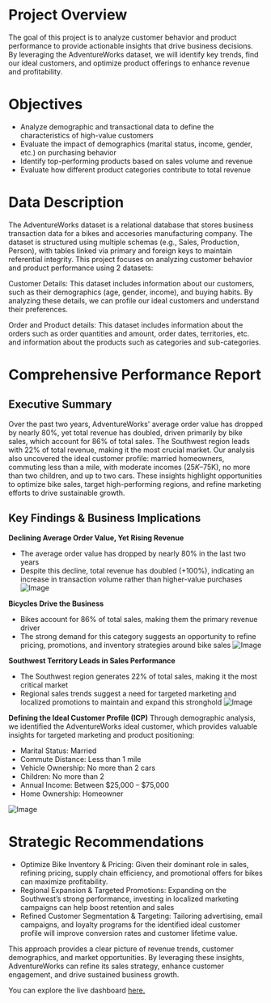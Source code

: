 # Project Overview

The goal of this project is to analyze customer behavior and product performance to provide actionable insights that drive business decisions. By leveraging the AdventureWorks dataset, we will identify key trends, find our ideal customers, and optimize product offerings to enhance revenue and profitability.

# Objectives

 - Analyze demographic and transactional data to define the characteristics of high-value customers
 - Evaluate the impact of demographics (marital status, income, gender, etc.) on purchasing behavior
 - Identify top-performing products based on sales volume and revenue
 - Evaluate how different product categories contribute to total revenue

# Data Description

The AdventureWorks dataset is a relational database that stores business transaction data for a bikes and accesories manufacturing company. The dataset is structured using multiple schemas (e.g., Sales, Production, Person), with tables linked via primary and foreign keys to maintain referential integrity. This project focuses on analyzing customer behavior and product performance using 2 datasets:

Customer Details: This dataset includes information about our customers, such as their demographics (age, gender, income), and buying habits. By analyzing these details, we can profile our ideal customers and understand their preferences.

Order and Product details: This dataset includes information about the orders such as order quantities and amount, order dates, territories, etc. and information about the products such as categories and sub-categories.


# Comprehensive Performance Report

## Executive Summary
Over the past two years, AdventureWorks' average order value has dropped by nearly 80%, yet total revenue has doubled, driven primarily by bike sales, which account for 86% of total sales. The Southwest region leads with 22% of total revenue, making it the most crucial market. Our analysis also uncovered the ideal customer profile: married homeowners, commuting less than a mile, with moderate incomes ($25K–$75K), no more than two children, and up to two cars. These insights highlight opportunities to optimize bike sales, target high-performing regions, and refine marketing efforts to drive sustainable growth.

## Key Findings & Business Implications
**Declining Average Order Value, Yet Rising Revenue**

 - The average order value has dropped by nearly 80% in the last two years
 - Despite this decline, total revenue has doubled (+100%), indicating an increase in transaction volume rather than higher-value purchases
![Image](https://github.com/user-attachments/assets/4ad19c92-ee97-41b7-be36-9f33a63382b9)
 
 **Bicycles Drive the Business**
 
 - Bikes account for 86% of total sales, making them the primary revenue driver
 - The strong demand for this category suggests an opportunity to refine pricing, promotions, and inventory strategies around bike sales
![Image](https://github.com/user-attachments/assets/3b56e532-0f26-47ba-8db2-3de9126e29ba)
 
 **Southwest Territory Leads in Sales Performance**
 - The Southwest region generates 22% of total sales, making it the most critical market
 - Regional sales trends suggest a need for targeted marketing and localized promotions to maintain and expand this stronghold
![Image](https://github.com/user-attachments/assets/77aae265-a291-499c-a0d4-a8dc14cf38f3)
 
 **Defining the Ideal Customer Profile (ICP)**
 Through demographic analysis, we identified the AdventureWorks ideal customer, which provides valuable insights for targeted marketing and product positioning:
 
 - Marital Status: Married
 - Commute Distance: Less than 1 mile
 - Vehicle Ownership: No more than 2 cars
 - Children: No more than 2
 - Annual Income: Between $25,000 – $75,000
 - Home Ownership: Homeowner
 
 ![Image](https://github.com/user-attachments/assets/ec5d1843-7433-403f-b801-d68d18c5f137)

# Strategic Recommendations

 - Optimize Bike Inventory & Pricing: Given their dominant role in sales, refining pricing, supply chain efficiency, and promotional offers for bikes can maximize profitability.
 - Regional Expansion & Targeted Promotions: Expanding on the Southwest’s strong performance, investing in localized marketing campaigns can help boost retention and sales
 - Refined Customer Segmentation & Targeting: Tailoring advertising, email campaigns, and loyalty programs for the identified ideal customer profile will improve conversion rates and customer lifetime value.
 
 This approach provides a clear picture of revenue trends, customer demographics, and market opportunities. By leveraging these insights, AdventureWorks can refine its sales strategy, enhance customer engagement, and drive sustained business growth.

 You can explore the live dashboard [here.](https://public.tableau.com/views/Project1Guille/Dashboard1?:language=en-US&:sid=&:display_count=n&:origin=viz_share_link)
